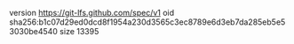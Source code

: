 version https://git-lfs.github.com/spec/v1
oid sha256:b1c07d29ed0dcd8f1954a230d3565c3ec8789e6d3eb7da285eb5e53030be4540
size 13395
